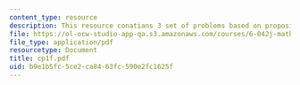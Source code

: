 ```yaml
---
content_type: resource
description: This resource conatians 3 set of problems based on propositions and proofs.
file: https://ol-ocw-studio-app-qa.s3.amazonaws.com/courses/6-042j-mathematics-for-computer-science-fall-2005/b9e1b5fc5ce2ca8463fc590e2fc1625f_cp1f.pdf
file_type: application/pdf
resourcetype: Document
title: cp1f.pdf
uid: b9e1b5fc-5ce2-ca84-63fc-590e2fc1625f
---
```

